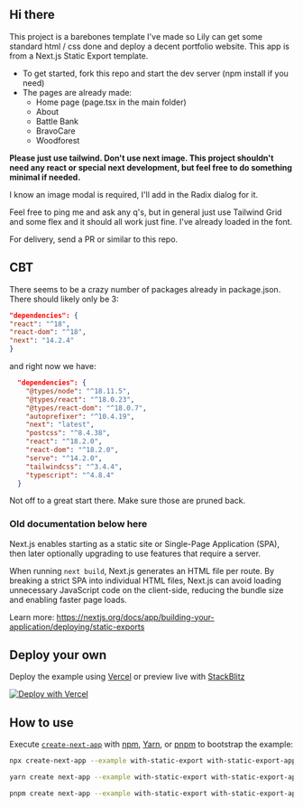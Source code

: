 ## Hi there

This project is a barebones template I've made so Lily can get some standard html / css done and deploy a decent portfolio website. This app is from a Next.js Static Export template.

* To get started, fork this repo and start the dev server (npm install if you need)
* The pages are already made:
    * Home page (page.tsx in the main folder)
    * About
    * Battle Bank
    * BravoCare
    * Woodforest

**Please just use tailwind. Don't use next image. This project shouldn't need any react or special next development, but feel free to do something minimal if needed.**

I know an image modal is required, I'll add in the Radix dialog for it.

Feel free to ping me and ask any q's, but in general just use Tailwind Grid and some flex and it should all work just fine. I've already loaded in the font.

For delivery, send a PR or similar to this repo.

## CBT

There seems to be a crazy number of packages already in package.json. There should likely only be 3:

```json
"dependencies": {
"react": "^18",
"react-dom": "^18",
"next": "14.2.4"
}
```

and right now we have:

```json
  "dependencies": {
    "@types/node": "^18.11.5",
    "@types/react": "^18.0.23",
    "@types/react-dom": "^18.0.7",
    "autoprefixer": "^10.4.19",
    "next": "latest",
    "postcss": "^8.4.38",
    "react": "^18.2.0",
    "react-dom": "^18.2.0",
    "serve": "^14.2.0",
    "tailwindcss": "^3.4.4",
    "typescript": "^4.8.4"
  }
```

Not off to a great start there. Make sure those are pruned back.

### Old documentation below here

Next.js enables starting as a static site or Single-Page Application (SPA), then later optionally upgrading to use features that require a server.

When running `next build`, Next.js generates an HTML file per route. By breaking a strict SPA into individual HTML files, Next.js can avoid loading unnecessary JavaScript code on the client-side, reducing the bundle size and enabling faster page loads.

Learn more: https://nextjs.org/docs/app/building-your-application/deploying/static-exports

## Deploy your own

Deploy the example using [Vercel](https://vercel.com?utm_source=github&utm_medium=readme&utm_campaign=next-example) or preview live with [StackBlitz](https://stackblitz.com/github/vercel/next.js/tree/canary/examples/with-static-export)

[![Deploy with Vercel](https://vercel.com/button)](https://vercel.com/new/clone?repository-url=https://github.com/vercel/next.js/tree/canary/examples/with-static-export)

## How to use

Execute [`create-next-app`](https://github.com/vercel/next.js/tree/canary/packages/create-next-app) with [npm](https://docs.npmjs.com/cli/init), [Yarn](https://yarnpkg.com/lang/en/docs/cli/create/), or [pnpm](https://pnpm.io) to bootstrap the example:

```bash
npx create-next-app --example with-static-export with-static-export-app
```

```bash
yarn create next-app --example with-static-export with-static-export-app
```

```bash
pnpm create next-app --example with-static-export with-static-export-app
```
